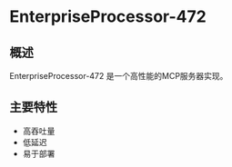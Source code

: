 # EnterpriseProcessor-472

## 概述

EnterpriseProcessor-472 是一个高性能的MCP服务器实现。

## 主要特性

- 高吞吐量
- 低延迟
- 易于部署

